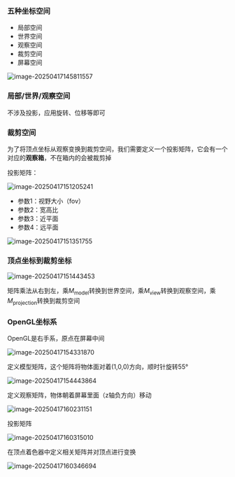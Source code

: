 ### 五种坐标空间

- 局部空间
- 世界空间
- 观察空间
- 裁剪空间
- 屏幕空间

![image-20250417145811557](C:\Users\SOF\Desktop\OpenGL笔记\assets\image-20250417145811557.png)

### 局部/世界/观察空间

不涉及投影，应用旋转、位移等即可

### 裁剪空间

为了将顶点坐标从观察变换到裁剪空间，我们需要定义一个投影矩阵，它会有一个对应的**观察箱**，不在箱内的会被裁剪掉

投影矩阵：

![image-20250417151205241](C:\Users\SOF\Desktop\OpenGL笔记\assets\image-20250417151205241.png)

- 参数1：视野大小（fov）
- 参数2：宽高比
- 参数3：近平面
- 参数4：远平面

![image-20250417151351755](C:\Users\SOF\Desktop\OpenGL笔记\assets\image-20250417151351755.png)

### 顶点坐标到裁剪坐标

![image-20250417151443453](C:\Users\SOF\Desktop\OpenGL笔记\assets\image-20250417151443453.png)

矩阵乘法从右到左，乘$M_{\text{model}}$转换到世界空间，乘$M_{\text{view}}$转换到观察空间，乘$M_{\text{projection}}$转换到裁剪空间

### OpenGL坐标系

OpenGL是右手系，原点在屏幕中间

![image-20250417154331870](C:\Users\SOF\Desktop\OpenGL笔记\assets\image-20250417154331870.png)

定义模型矩阵，这个矩阵将物体面对着(1,0,0)方向，顺时针旋转55°

![image-20250417154443864](C:\Users\SOF\Desktop\OpenGL笔记\assets\image-20250417154443864.png)

定义观察矩阵，物体朝着屏幕里面（z轴负方向）移动

![image-20250417160231151](C:\Users\SOF\Desktop\OpenGL笔记\assets\image-20250417160231151.png)

投影矩阵

![image-20250417160315010](C:\Users\SOF\Desktop\OpenGL笔记\assets\image-20250417160315010.png)

在顶点着色器中定义相关矩阵并对顶点进行变换

![image-20250417160346694](C:\Users\SOF\Desktop\OpenGL笔记\assets\image-20250417160346694.png)

